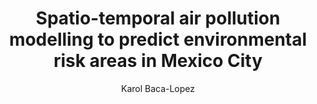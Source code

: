 ---
paperId: 22
author: Karol Baca-Lopez
publicationauthor: Baca-Lopez, K.
title: Spatio-temporal air pollution modelling to predict environmental risk areas in Mexico City
pdf: --
poster: Poster_Karol_BacaLopez
alt: --
type: Poster
topic: Deep Learning
subtopic: Machine Learning
link: 
conference: icml
year: 2019
tags: icml-2019-np
location: California, USA
---